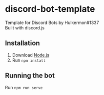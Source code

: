 # discord-bot-template
Template for Discord Bots by Hulkermon#1337    
Built with discord.js

## Installation
1. Download [Node.js](https://nodejs.org/en/)
2. Run `npm install`

## Running the bot
Run `npm run serve`
